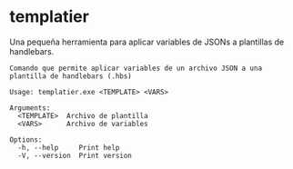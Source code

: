 # templatier

Una pequeña herramienta para aplicar variables de JSONs a plantillas de handlebars.

```
Comando que permite aplicar variables de un archivo JSON a una plantilla de handlebars (.hbs)

Usage: templatier.exe <TEMPLATE> <VARS>

Arguments:
  <TEMPLATE>  Archivo de plantilla
  <VARS>      Archivo de variables

Options:
  -h, --help     Print help
  -V, --version  Print version

```
